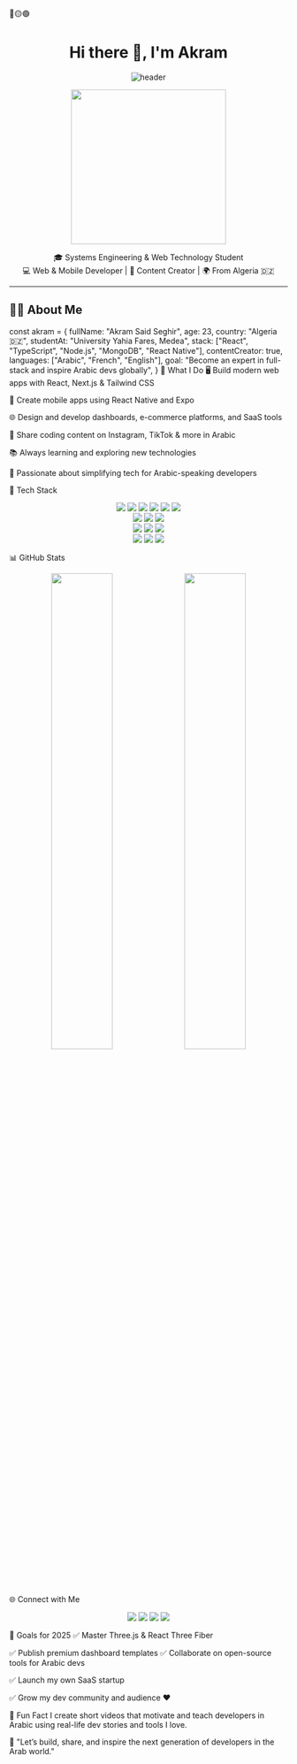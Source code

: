<div>
🔴🟡🟢

<br>

<h1 align="center">Hi there 👋, I'm Akram</h1>

<p align="center">
  <img src="https://capsule-render.vercel.app/api?type=waving&color=0:06B6D4,100:3B82F6&height=100&section=header&text=Hi%20I'm%20Akram%20👋&fontSize=30&fontColor=ffffff" alt="header" />
</p>

<p align="center">
  <img src="https://media.giphy.com/media/qgQUggAC3Pfv687qPC/giphy.gif" width="280" />
</p>

<p align="center">
  🎓 Systems Engineering & Web Technology Student <br/>
  💻 Web & Mobile Developer | 📲 Content Creator | 🌍 From Algeria 🇩🇿
</p>

---

## 🧑‍💻 About Me

const akram = {
  fullName: "Akram Said Seghir",
  age: 23,
  country: "Algeria 🇩🇿",
  studentAt: "University Yahia Fares, Medea",
  stack: ["React", "TypeScript", "Node.js", "MongoDB", "React Native"],
  contentCreator: true,
  languages: ["Arabic", "French", "English"],
  goal: "Become an expert in full-stack and inspire Arabic devs globally",
}
🚀 What I Do
🖥️ Build modern web apps with React, Next.js & Tailwind CSS

📱 Create mobile apps using React Native and Expo

🌐 Design and develop dashboards, e-commerce platforms, and SaaS tools

📸 Share coding content on Instagram, TikTok & more in Arabic

📚 Always learning and exploring new technologies

🎯 Passionate about simplifying tech for Arabic-speaking developers

🧰 Tech Stack
<p align="center"> <img src="https://img.shields.io/badge/HTML-E34F26?style=for-the-badge&logo=html5&logoColor=white" /> <img src="https://img.shields.io/badge/CSS-1572B6?style=for-the-badge&logo=css3&logoColor=white" /> <img src="https://img.shields.io/badge/JavaScript-F7DF1E?style=for-the-badge&logo=javascript&logoColor=black" /> <img src="https://img.shields.io/badge/TypeScript-3178C6?style=for-the-badge&logo=typescript&logoColor=white" /> <img src="https://img.shields.io/badge/React-61DAFB?style=for-the-badge&logo=react&logoColor=black" /> <img src="https://img.shields.io/badge/Next.js-000000?style=for-the-badge&logo=nextdotjs&logoColor=white" /> <br /> <img src="https://img.shields.io/badge/TailwindCSS-06B6D4?style=for-the-badge&logo=tailwindcss&logoColor=white" /> <img src="https://img.shields.io/badge/AntDesign-0170FE?style=for-the-badge&logo=antdesign&logoColor=white" /> <img src="https://img.shields.io/badge/MUI-007FFF?style=for-the-badge&logo=mui&logoColor=white" /> <br /> <img src="https://img.shields.io/badge/Node.js-339933?style=for-the-badge&logo=nodedotjs&logoColor=white" /> <img src="https://img.shields.io/badge/Express-000000?style=for-the-badge&logo=express&logoColor=white" /> <img src="https://img.shields.io/badge/MongoDB-47A248?style=for-the-badge&logo=mongodb&logoColor=white" /> <br /> <img src="https://img.shields.io/badge/ReactNative-61DAFB?style=for-the-badge&logo=react&logoColor=black" /> <img src="https://img.shields.io/badge/Firebase-FFCA28?style=for-the-badge&logo=firebase&logoColor=black" /> <img src="https://img.shields.io/badge/Figma-F24E1E?style=for-the-badge&logo=figma&logoColor=white" /> </p>
📊 GitHub Stats
<p align="center"> <img src="https://github-readme-stats.vercel.app/api?username=akramseghir&show_icons=true&theme=radical" width="47%" /> <img src="https://github-readme-stats.vercel.app/api/top-langs/?username=akramseghir&layout=compact&theme=radical" width="47%" /> </p>
🌐 Connect with Me
<p align="center"> <a href="https://www.linkedin.com/in/akramseghir/"><img src="https://img.shields.io/badge/LinkedIn-blue?style=for-the-badge&logo=linkedin&logoColor=white" /></a> <a href="https://instagram.com/akramseghir"><img src="https://img.shields.io/badge/Instagram-E4405F?style=for-the-badge&logo=instagram&logoColor=white" /></a> <a href="https://tiktok.com/@akramseghir"><img src="https://img.shields.io/badge/TikTok-000000?style=for-the-badge&logo=tiktok&logoColor=white" /></a> <a href="mailto:akramseghir.dev@gmail.com"><img src="https://img.shields.io/badge/Gmail-D14836?style=for-the-badge&logo=gmail&logoColor=white" /></a> </p>
🧠 Goals for 2025
✅ Master Three.js & React Three Fiber

✅ Publish premium dashboard templates
✅ Collaborate on open-source tools for Arabic devs

✅ Launch my own SaaS startup

✅ Grow my dev community and audience ❤️

🎥 Fun Fact
I create short videos that motivate and teach developers in Arabic using real-life dev stories and tools I love.

💬 "Let’s build, share, and inspire the next generation of developers in the Arab world."


